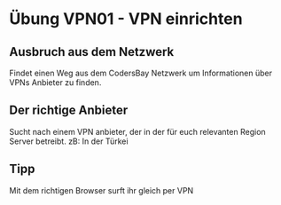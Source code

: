 # Übung VPN01 - VPN einrichten

## Ausbruch aus dem Netzwerk
Findet einen Weg aus dem CodersBay Netzwerk um Informationen über VPNs Anbieter zu finden.

## Der richtige Anbieter
Sucht nach einem VPN anbieter, der in der für euch relevanten Region Server betreibt.
zB: In der Türkei

## Tipp
Mit dem richtigen Browser surft ihr gleich per VPN